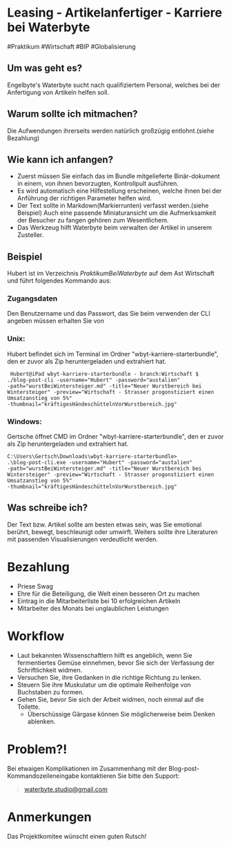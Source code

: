 # Leasing - Artikelanfertiger - Karriere bei Waterbyte
\#Praktikum \#Wirtschaft \#BIP \#Globalisierung

## Um was geht es?
Engelbyte's Waterbyte sucht nach qualifiziertem Personal, welches bei der Anfertigung von Artikeln helfen soll.

## Warum sollte ich mitmachen?
Die Aufwendungen ihrerseits werden natürlich großzügig entlohnt.(siehe Bezahlung)

## Wie kann ich anfangen?
* Zuerst müssen Sie einfach das im Bundle mitgelieferte Binär-dokument in einem, von ihnen bevorzugten, Kontrollpult ausführen.
* Es wird automatisch eine Hilfestellung erscheinen, welche ihnen bei der Anführung der richtigen Parameter helfen wird. 
* Der Text sollte in Markdown(Markierrunten) verfasst werden.(siehe Beispiel)
Auch eine passende Miniaturansicht um die Aufmerksamkeit der Besucher zu fangen gehören zum Wesentlichem. 
* Das Werkzeug hilft Waterbyte beim verwalten der Artikel in unserem Zusteller.

## Beispiel

Hubert ist im Verzeichnis *PraktikumBeiWaterbyte* auf dem Ast Wirtschaft und führt folgendes Kommando aus:

### Zugangsdaten
Den Benutzername und das Passwort, das Sie beim verwenden der CLI angeben müssen erhalten Sie von 

### Unix:
Hubert befindet sich im Terminal im Ordner "wbyt-karriere-starterbundle", den er zuvor als Zip heruntergeladen und extrahiert hat.

<code> Hubert@iPad wbyt-karriere-starterbundle - branch:Wirtschaft $ ./blog-post-cli -username="Hubert" -password="austalien" -path="wurstBeiWintersteiger.md" -title="Neuer Wurstbereich bei Wintersteiger" -preview="Wirtschaft - Strasser progonstiziert einen Umsatzanstieg von 5%" -thumbnail="kräftigesHändeschüttelnVorWurstbereich.jpg"</code>

### Windows:
Gertsche öffnet CMD im Ordner "wbyt-karriere-starterbundle", den er zuvor als Zip heruntergeladen und extrahiert hat.

<code>C:\Users\Gertsch\Downloads\wbyt-karriere-starterbundle> .\blog-post-cli.exe -username="Hubert" -password="austalien" -path="wurstBeiWintersteiger.md" -title="Neuer Wurstbereich bei Wintersteiger" -preview="Wirtschaft - Strasser progonstiziert einen Umsatzanstieg von 5%" -thumbnail="kräftigesHändeschüttelnVorWurstbereich.jpg"</code>

## Was schreibe ich?
Der Text bzw. Artikel sollte am besten etwas sein, was Sie emotional berührt, bewegt, beschleunigt oder umwirft.
Weiters sollte ihre Literaturen mit passenden Visualisierungen verdeutlicht werden.

# Bezahlung
* Priese Swag 
* Ehre für die Beteiligung, die Welt einen besseren Ort zu machen
* Eintrag in die Mitarbeiterliste bei 10 erfolgreichen Artikeln
* Mitarbeiter des Monats bei unglaublichen Leistungen

# Workflow
* Laut bekannten Wissenschaftlern hilft es angeblich, wenn Sie fermentiertes Gemüse einnehmen, bevor Sie sich der Verfassung der Schriftlichkeit widmen.
* Versuchen Sie, ihre Gedanken in die richtige Richtung zu lenken.
* Steuern Sie ihre Muskulatur um die optimale Reihenfolge von Buchstaben zu formen.
* Gehen Sie, bevor Sie sich der Arbeit widmen, noch einmal auf die Toilette.
    * Überschüssige Gärgase können Sie möglicherweise beim Denken ablenken.

# Problem?!
Bei etwaigen Komplikationen im Zusammenhang mit der Blog-post-Kommandozeileneingabe kontaktieren Sie bitte den Support:
> waterbyte.studio@gmail.com

# Anmerkungen
Das Projektkomitee wünscht einen guten Rutsch!

